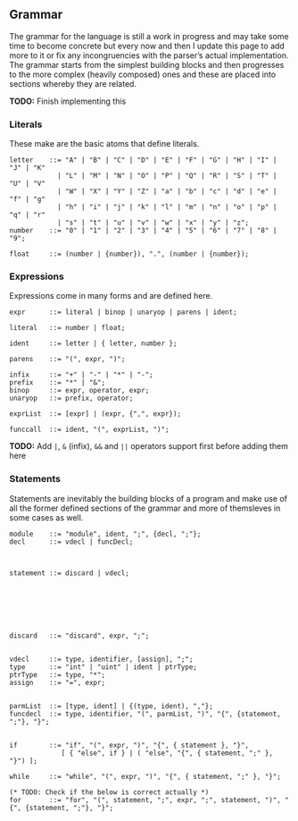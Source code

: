 ## Grammar

The grammar for the language is still a work in progress and may take
some time to become concrete but every now and then I update this page
to add more to it or fix any incongruencies with the parser’s actual
implementation. The grammar starts from the simplest building blocks and
then progresses to the more complex (heavily composed) ones and these
are placed into sections whereby they are related.

**TODO:** Finish implementing this

### Literals

These make are the basic atoms that define literals.

    letter    ::= "A" | "B" | "C" | "D" | "E" | "F" | "G" | "H" | "I" | "J" | "K"
                | "L" | "M" | "N" | "O" | "P" | "Q" | "R" | "S" | "T" | "U" | "V"
                | "W" | "X" | "Y" | "Z" | "a" | "b" | "c" | "d" | "e" | "f" | "g"
                | "h" | "i" | "j" | "k" | "l" | "m" | "n" | "o" | "p" | "q" | "r"
                | "s" | "t" | "u" | "v" | "w" | "x" | "y" | "z";
    number    ::= "0" | "1" | "2" | "3" | "4" | "5" | "6" | "7" | "8" | "9";

    float     ::= (number | {number}), ".", (number | {number});

### Expressions

Expressions come in many forms and are defined here.

    expr      ::= literal | binop | unaryop | parens | ident;

    literal   ::= number | float;

    ident     ::= letter | { letter, number };

    parens    ::= "(", expr, ")";

    infix     ::= "+" | "-" | "*" | "-";
    prefix    ::= "*" | "&";
    binop     ::= expr, operator, expr;
    unaryop   ::= prefix, operator;

    exprList  ::= [expr] | (expr, {",", expr});

    funccall  ::= ident, "(", exprList, ")";

**TODO:** Add `|`, `&` (infix), `&&` and `||` operators support first
before adding them here

### Statements

Statements are inevitably the building blocks of a program and make use
of all the former defined sections of the grammar and more of themsleves
in some cases as well.

    module    ::= "module", ident, ";", {decl, ";"};
    decl      ::= vdecl | funcDecl;



    statement ::= discard | vdecl;







    discard   ::= "discard", expr, ";";


    vdecl     ::= type, identifier, [assign], ";";
    type      ::= "int" | "uint" | ident | ptrType;
    ptrType   ::= type, "*";
    assign    ::= "=", expr;


    parmList  ::= [type, ident] | {(type, ident), ","};
    funcdecl  ::= type, identifier, "(", parmList, ")", "{", {statement, ";"}, "}";


    if        ::= "if", "(", expr, ")", "{", { statement }, "}",
                 [ { "else", if } | ( "else", "{", { statement, ";" }, "}") ];

    while     ::= "while", "(", expr, ")", "{", { statement, ";" }, "}";

    (* TODO: Check if the below is correct actually *)
    for       ::= "for", "(", statement, ";", expr, ";", statement, ")", "{", {statement, ";"}, "}";
